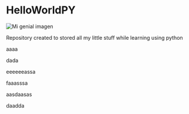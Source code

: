 # HelloWorldPY
![Mi genial imagen](Assets/codye.png)

Repository created to stored all my little stuff while learning using python

aaaa

dada

eeeeeeassa

faaasssa

aasdaasas

daadda
